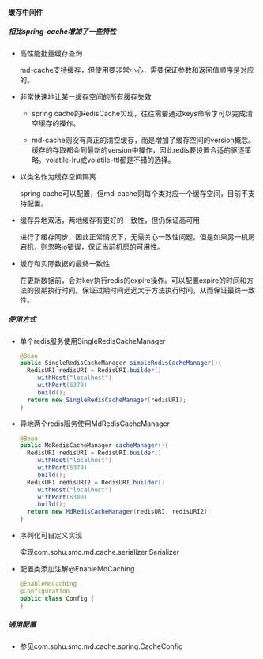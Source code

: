 #### 缓存中间件

##### 相比spring-cache增加了一些特性

* 高性能批量缓存查询

  md-cache支持缓存，但使用要非常小心，需要保证参数和返回值顺序是对应的。

* 非常快速地让某一缓存空间的所有缓存失效

  * spring cache的RedisCache实现，往往需要通过keys命令才可以完成清空缓存的操作。

  * md-cache则没有真正的清空缓存，而是增加了缓存空间的version概念。缓存的存取都会到最新的version中操作，因此redis要设置合适的驱逐策略。volatile-lru或volatile-ttl都是不错的选择。

* 以类名作为缓存空间隔离

  spring cache可以配置，但md-cache则每个类对应一个缓存空间，目前不支持配置。

* 缓存异地双活，两地缓存有更好的一致性，但仍保证高可用

  进行了缓存同步，因此正常情况下，无需关心一致性问题。但是如果另一机房宕机，则忽略io错误，保证当前机房的可用性。

* 缓存和实际数据的最终一致性

  在更新数据前，会对key执行redis的expire操作。可以配置expire的时间和方法的预期执行时间。保证过期时间远远大于方法执行时间，从而保证最终一致性。

  

##### 使用方式

* 单个redis服务使用SingleRedisCacheManager

  ```java
  @Bean
  public SingleRedisCacheManager simpleRedisCacheManager(){
    RedisURI redisURI = RedisURI.builder()
      .withHost("localhost")
      .withPort(6379)
      .build();
  	return new SingleRedisCacheManager(redisURI);
  }
  ```

* 异地两个redis服务使用MdRedisCacheManager

  ```java
  @Bean
  public MdRedisCacheManager cacheManager(){
    RedisURI redisURI = RedisURI.builder()
      .withHost("localhost")
      .withPort(6379)
      .build();
    RedisURI redisURI2 = RedisURI.builder()
      .withHost("localhost")
      .withPort(6380)
      .build();
    return new MdRedisCacheManager(redisURI, redisURI2);
  }
  ```

* 序列化可自定义实现

  实现com.sohu.smc.md.cache.serializer.Serializer

* 配置类添加注解@EnableMdCaching

  ```java
  @EnableMdCaching
  @Configuration
  public class Config {
  }
  ```

##### 通用配置

* 参见com.sohu.smc.md.cache.spring.CacheConfig

